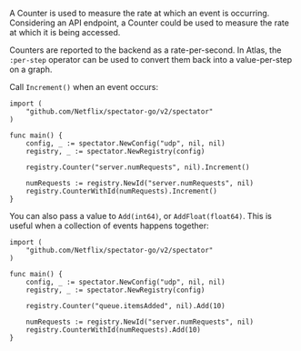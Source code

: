 A Counter is used to measure the rate at which an event is occurring. Considering an API endpoint,
a Counter could be used to measure the rate at which it is being accessed.

Counters are reported to the backend as a rate-per-second. In Atlas, the `:per-step` operator can
be used to convert them back into a value-per-step on a graph.

Call `Increment()` when an event occurs:

```golang
import (
	"github.com/Netflix/spectator-go/v2/spectator"
)

func main() {
	config, _ := spectator.NewConfig("udp", nil, nil)
	registry, _ := spectator.NewRegistry(config)

	registry.Counter("server.numRequests", nil).Increment()

	numRequests := registry.NewId("server.numRequests", nil)
	registry.CounterWithId(numRequests).Increment()
}
```

You can also pass a value to `Add(int64)`, or `AddFloat(float64)`. This is useful when a collection
of events happens together:

```golang
import (
	"github.com/Netflix/spectator-go/v2/spectator"
)

func main() {
	config, _ := spectator.NewConfig("udp", nil, nil)
	registry, _ := spectator.NewRegistry(config)

	registry.Counter("queue.itemsAdded", nil).Add(10)

	numRequests := registry.NewId("server.numRequests", nil)
	registry.CounterWithId(numRequests).Add(10)
}
```
